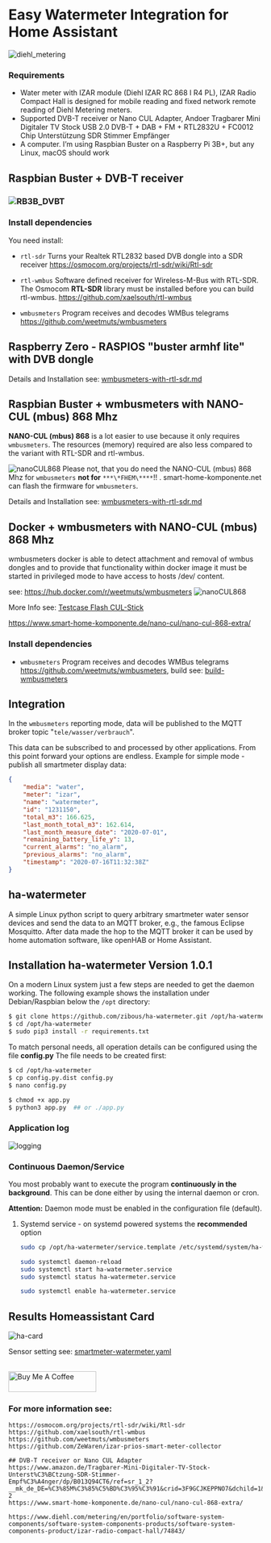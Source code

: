 # Easy Watermeter Integration for Home Assistant

![diehl_metering](./docs/diehl_metering.jpg)



### Requirements

- Water meter with IZAR module (Diehl IZAR RC 868 I R4 PL),
  IZAR Radio Compact Hall is designed for mobile reading and fixed network remote reading of Diehl Metering meters.
  <br>
- Supported DVB-T receiver or Nano CUL Adapter,
  Andoer Tragbarer Mini Digitaler TV Stock USB 2.0 DVB-T + DAB + FM + RTL2832U + FC0012 Chip Unterstützung SDR Stimmer Empfänger
  <br>
- A computer. I’m using Raspbian Buster on a Raspberry Pi 3B+, but any Linux, macOS should work



##  Raspbian Buster  +  DVB-T receiver

### ![RB3B_DVBT](docs/RB3B_DVBT.png)



### Install dependencies

You need install:

- `rtl-sdr`
  Turns your Realtek RTL2832 based DVB dongle into a SDR receiver
  https://osmocom.org/projects/rtl-sdr/wiki/Rtl-sdr
  <br>

- `rtl-wmbus`
  Software defined receiver for Wireless-M-Bus with RTL-SDR. The Osmocom **RTL-SDR** library must be installed before you can build rtl-wmbus.
  https://github.com/xaelsouth/rtl-wmbus
  <br>

- `wmbusmeters`
  Program receives and decodes WMBus telegrams
  https://github.com/weetmuts/wmbusmeters



## Raspberry Zero - RASPIOS "buster armhf lite" with DVB dongle

Details and Installation see:  [wmbusmeters-with-rtl-sdr.md](docs/wmbusmeters-with-rtl-sdr.md)



## Raspbian Buster + wmbusmeters with NANO-CUL (mbus) 868 Mhz

**NANO-CUL (mbus) 868** is a lot easier to use because it only requires `wmbusmeters`. The resources (memory) required are also less compared to the variant with RTL-SDR and rtl-wmbus.


![nanoCUL868](docs/nanoCUL868.png)
Please not, that you do need the NANO-CUL (mbus) 868 Mhz for `wmbusmeters` **not for** `***\*FHEM\****`!! . smart-home-komponente.net can flash the firmware for `wmbusmeters`.
<br>


Details and Installation see:  [wmbusmeters-with-rtl-sdr.md](docs/wmbusmeters-with-rtl-sdr.md)
## Docker + wmbusmeters with NANO-CUL (mbus) 868 Mhz
wmbusmeters docker is able to detect attachment and removal of wmbus dongles and to provide that functionality within docker image it must be started in privileged mode to have access to hosts /dev/ content.

see: https://hub.docker.com/r/weetmuts/wmbusmeters
![nanoCUL868](docs/nanocul_v3/nanocul.jpg)

More Info see: [Testcase Flash CUL-Stick](docs/nanocul_v3/README.md)

https://www.smart-home-komponente.de/nano-cul/nano-cul-868-extra/




### Install dependencies

- `wmbusmeters`
  Program receives and decodes WMBus telegrams
  https://github.com/weetmuts/wmbusmeters,
  build see: [build-wmbusmeters](docs/build-wmbusmeters.md)




## Integration

In the `wmbusmeters`  reporting mode, data will be published to the MQTT broker topic "`tele/wasser/verbrauch`".

This data can be subscribed to and processed by other applications. From this point forward your options are endless. Example for simple mode - publish all smartmeter display data:

```json
{
    "media": "water",
    "meter": "izar",
    "name": "watermeter",
    "id": "1231150",
    "total_m3": 166.625,
    "last_month_total_m3": 162.614,
    "last_month_measure_date": "2020-07-01",
    "remaining_battery_life_y": 13,
    "current_alarms": "no_alarm",
    "previous_alarms": "no_alarm",
    "timestamp": "2020-07-16T11:32:38Z"
}
```



## ha-watermeter

A simple Linux python script to query arbitrary smartmeter water sensor devices and send the data to an MQTT broker, e.g., the famous Eclipse Mosquitto.  After data made the hop to the MQTT broker it can be used by home automation software, like openHAB or Home Assistant.

## Installation ha-watermeter Version 1.0.1

On a modern Linux system just a few steps are needed to get the daemon working. The following example shows the installation under Debian/Raspbian below the `/opt` directory:

```bash
$ git clone https://github.com/zibous/ha-watermeter.git /opt/ha-watermeter
$ cd /opt/ha-watermeter
$ sudo pip3 install -r requirements.txt

```

To match personal needs, all operation details can be configured using the file **config.py** The file needs to be created first:

```bash
$ cd /opt/ha-watermeter
$ cp config.py.dist config.py
$ nano config.py

$ chmod +x app.py
$ python3 app.py  ## or ./app.py
```

### Application log

![logging](docs/logging.png)



### Continuous Daemon/Service

You most probably want to execute the program **continuously in the background**. This can be done either by using the internal daemon or cron.

**Attention:** Daemon mode must be enabled in the configuration file (default).

1. Systemd service - on systemd powered systems the **recommended** option

   ```bash
   sudo cp /opt/ha-watermeter/service.template /etc/systemd/system/ha-watermeter.service

   sudo systemctl daemon-reload
   sudo systemctl start ha-watermeter.service
   sudo systemctl status ha-watermeter.service

   sudo systemctl enable ha-watermeter.service
   ```



## Results Homeassistant Card

![ha-card](docs/ha-card.png)


Sensor setting see: [smartmeter-watermeter.yaml](docs/homeassistant)


<br>
<a href="https://www.buymeacoff.ee/zibous" target="_blank"><img src="https://cdn.buymeacoffee.com/buttons/default-orange.png" alt="Buy Me A Coffee" height="41" width="174"></a>


### For more information see:

```
https://osmocom.org/projects/rtl-sdr/wiki/Rtl-sdr
https://github.com/xaelsouth/rtl-wmbus
https://github.com/weetmuts/wmbusmeters
https://github.com/ZeWaren/izar-prios-smart-meter-collector

## DVB-T receiver or Nano CUL Adapter
https://www.amazon.de/Tragbarer-Mini-Digitaler-TV-Stock-Unterst%C3%BCtzung-SDR-Stimmer-Empf%C3%A4nger/dp/B013Q94CT6/ref=sr_1_2?__mk_de_DE=%C3%85M%C3%85%C5%BD%C3%95%C3%91&crid=3F9GCJKEPPNO7&dchild=1&keywords=dvbt+dongle&qid=1594904776&sprefix=dvbt+dong%2Caps%2C184&sr=8-2
https://www.smart-home-komponente.de/nano-cul/nano-cul-868-extra/

https://www.diehl.com/metering/en/portfolio/software-system-components/software-system-components-products/software-system-components-product/izar-radio-compact-hall/74843/

```

